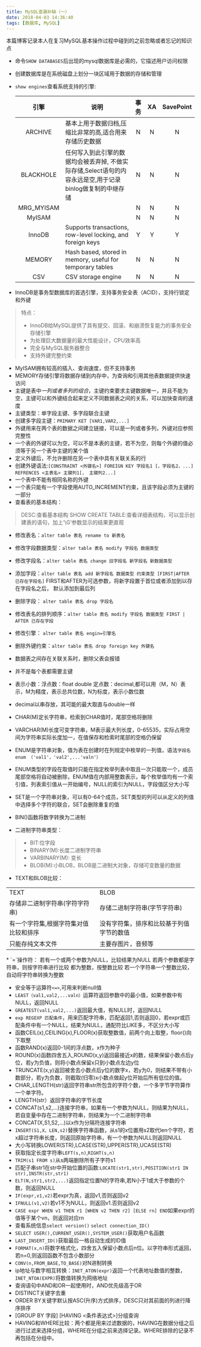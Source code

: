 ```yaml
---
title: MySQL查漏补缺（一）
date: 2018-04-03 14:36:40
tags: [数据库, MySQL]
---
```

本篇博客记录本人在复习MySQL基本操作过程中碰到的之前忽略或者忘记的知识点
* 命令`SHOW DATABASES`后出现的mysql数据库是必需的，它描述用户访问权限

* 创建数据库是在系统磁盘上划分一块区域用于数据的存储和管理

* `show engines`查看系统支持的引擎:

  |    引擎    | 说明                                                         | 事务 |  XA  | SavePoint |
  | :--------: | ------------------------------------------------------------ | :--: | :--: | :-------: |
  |  ARCHIVE   | 基本上用于数据归档,压缩比非常的高,适合用来存储历史数据       |  N   |  N   |     N     |
  | BLACKHOLE  | 任何写入到此引擎的数据均会被丢弃掉, 不做实际存储,Select语句的内容永远是空,用于记录binlog做复制的中继存储 |  N   |  N   |     N     |
  | MRG_MYISAM |                                                              |  N   |  N   |     N     |
  |   MyISAM   |                                                              |  N   |  N   |     N     |
  |   InnoDB   | Supports transactions, row-level locking, and foreign keys   |  Y   |  Y   |     Y     |
  |   MEMORY   | Hash based, stored in memory, useful for temporary tables    |  N   |  N   |     N     |
  |    CSV     | CSV storage engine                                           |  N   |  N   |     N     |

* InnoDB是事务型数据库的首选引擎，支持事务安全表（ACID），支持行锁定和外键
> 特点：
> - InnoDB给MySQL提供了具有提交、回滚、和崩溃恢复能力的事务安全存储引擎
> - 为处理巨大数据量的最大性能设计，CPU效率高
> - 完全与MySQL服务器整合
> - 支持外键完整约束
>   <!-- more-->
* MyISAM拥有较高的插入、查询速度，但不支持事务
* MEMORY存储引擎将数据存储到内存中，为查询和引用其他表数据提供快速访问
* 主键是表中*一列或者多列的组合*，主键约束要求主键数据唯一，并且不能为空，主键可以和外键结合起来定义不同数据表之间的关系，可以加快查询的速度
* 主键类型：单字段主键、多字段联合主键
* 创建多字段主键：`PRIMARY KET [VAR1,VAR2,...]`
* 外键用来在两个表的数据之间建立链接，可以是一列或者多列，外键对应参照完整性
* 一个表的外键可以为空，可以不是本表的主键，若不为空，则每个外键的值必须等于另一个表中主键的某个值
* 定义外键后，不允许删除在另一个表中具有关联关系的行
* 创建外键语法:`[CONSTRAINT <外键名>] FOREIGN KEY 字段名1 [，字段名2，...] REFRENCES <主表名> 主键列1[， 主键列2...]`
* 一个表中不能有相同名称的外键
* 一个表只能有一个字段使用AUTO_INCREMENT约束，且该字段必须为主键的一部分
* 查看表的基本结构：
> DESC:查看基本结构
> SHOW CREATE TABLE:查看详细表结构，可以显示创建表的语句，加上‘\G‘参数显示的结果更直观
* 修改表名：`alter table 表名 rename to 新表名`
* 修改字段数据类型：`alter table 表名 modify 字段名 数据类型`
* 修改字段名：`alter table 表名 change 旧字段名 新字段名 新数据类型`
* 添加字段：`alter table 表名 add 新字段名 数据类型 约束类型 [FIRST|AFTER 已存在字段名]` FIRST和AFTER为可选参数，将新字段置于首位或者添加到以存在字段名之后， 默认添加到最后列
* 删除字段： `alter table 表名 drop 字段名 `
* 修改表名的排列顺序：`alter table 表名 modify 字段名 数据类型 FIRST | AFTER 已存在字段`
* 修改引擎： `alter table 表名 engin=引擎名`
* 删除外键约束：`alter table 表名 drop foreign key 外键名`
* 数据表之间存在关联关系时，删除父表会报错
* 并不是每个表都需要主键
* 表示小数：浮点数：float double 定点数：decimal,都可以用（M，N）表示，M为精度，表示总共位数，N为标度，表示小数位数
* decimal以串存放，其可能的最大取直与double一样
* CHAR(M)定长字符串，检索到CHAR值时，尾部空格将删除
* VARCHAR(M)长度可变字符串，M表示最大列长度，0-65535，实际占用空间为字符串实际长度加一，在值保存和检索时尾部的空格仍保留
* ENUM是字符串对象，值为表在创建时在列规定中枚举的一列值，语法`字段名 enum （'val1'，'val2',...'valn'）`
* ENUM类型的字段在取值时只能在指定枚举列表中取且一次只能取一个，成员尾部空格将自动被删除，ENUM值在内部用整数表示，每个枚举值均有一个索引值，列表索引值从一开始编号，NULL的索引为NULL，字段值区分大小写

* SET是一个字符串对象，可以有0-64个成员，SET类型的列可以从定义的列值中选择多个字符的联合，SET会删除重复的值
* BIN()函数将数字转换为二进制
* 二进制字符串类型：
> - BIT:位字段
> - BINARY(M):长度二进制字符串
>  - VARBINARY(M): 变长
>  - BLOB(M):小BLOB，BLOB是二进制大对象，存储可变数量的数据
* TEXT和BLOB比较：

<table>
<tr><td>TEXT</td>
<td>BLOB</td></tr>
<tr><td>存储非二进制字符串(字符字符串)</td>
<td>存储二进制字符串(字节字符串)</td></tr>
<tr><td>有一个字符集,根据字符集对值比较和排序</td>
<td>没有字符集，排序和比较基于列值字节的数值</td></tr>
<tr><td>只能存纯文本文件</td>
<td>主要存图片，音频等</td></tr>
<table>
* `=`操作符：
 若有一个或两个参数为NULL，比较结果为NULL
 若两个参数都是字符串，则按字符串进行比较
 都为整数，按整数比较
 若一个字符串一个整数比较，自动将字符串转换为整数

* 安全等于运算符`<=>`,可用来判断null值
* `LEAST（val1,val2,...valn）`运算符返回参数中的最小值，如果参数中有NULL，返回NULL
* `GREATEST(val1,val2,...)`返回最大值，有NULL时，返回NULL
* `exp REGEXP 匹配条件`，用来匹配字符串，匹配返回1,否则返回0，若expr或匹配条件中有一个NULL，结果为NULL，通配符比LIKE多，不区分大小写
* 函数CEIL(x),CEILING(x),FLOOR(x)获取整数值，前两个向上取整，floor()向下取整
* 函数RAND(x)返回0-1间的浮点数，x作为种子
* ROUND(x)函数四舍五入,ROUND(x,y)返回最接近x的数，结果保留小数点后y位，若y为负值，则将小数点保留x只到小数点左边y位
* TRUNCATE(x,y)返回被舍去小数点后y位的数字x，若y为0，则结果不带有小数部分，若y为负数，则截取(归零)x小数点做起y位开始后所有低位的值。
* CHAR_LENGTH(str)返回字符串str所包含的字符个数，一个多字节字符算作一个单字符。
* LENGTH(str）返回字符串的字节长度
* CONCAT(s1,s2,...)连接字符串，如果有一个参数为NULL，则结果为NULL，若自变量中存在二进制字符串，则结果为一个二进制字符串
* CONCAT(X,S1,S2,...)以x作为分隔符连接字符串
* `INSERT(S1,X，LEN,s2)`替换字符串函数，从s1的x位置用s2取代len个字符，若x超过字符串长度，则返回原始字符串，有一个参数为NULL则返回NULL
* 大小写转换LOWER(STR),LCASE(STR),UPPER(STR),UCASE(STR)
* 获取指定长度字符串`LEFT(s,n)`,`RIGHT(s,n)`
* `TRIM(s1 FROM s)`从s两端删除所有子字符s1
* 匹配子串str1在str中开始位置的函数:`LOCATE(str1,str),POSITION(str1 IN str),INSTR(str,str1)`
* `ELT(N,str1,str2,...)`返回指定位置N的字符串,若N小于1或大于参数的个数，则返回NULL
* `IF(expr,v1,v2)`若expr为真，返回v1,否则返回v2
* `IFNULL(v1,v2)`若v1不为NULL，则返回v1.否则返回v2
* `CASE expr WHEN v1 THEN r1 [WHEN v2 THEN r2] [ELSE rn] END`如果expr的值等于某个vn，则返回对应rn
* 查看系统信息`select version()` `select connection_ID()`
* `SELECT USER(),CURRENT_USER(),SYSTEM_USER()`获取用户名函数
* `LAST_INSERT_ID()`获取最后一格自动生成的ID值
* `FORMAT(x,n)`将数字格式化，四舍五入保留小数点后n位。以字符串形式返回，若n=0,则返回函数不包含小数部分
* `CONV(n,FROM_BASE,TO_BASE)`对N进制转换
* ip地址与数字相互转换：`INET_ATON(expr)`返回一个代表地址数值的整数，`INET_NTOA(EXPR)`将数值转换为网络地址
* 查询语句中AND和OR一起使用时，AND优先级高于OR
* DISTINCT关键字去重
* ORDER BY关键字默认按ASC(升序)方式排序，DESC只对其前面的列进行降序排序
* [GROUP BY 字段] [HAVING <条件表达式>]分组查询
* HAVING和WHERE比较：两个都是用来过滤数据的，HAVING在数据分组之后进行过滤来选择分组，WHERE在分组之前来选择记录。WHERE排除的记录不再包括在分组中。

